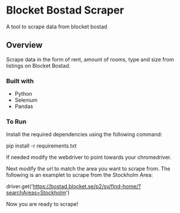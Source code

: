 # Blocket Bostad Scraper

A tool to scrape data from blocket bostad

## Overview

Scrape data in the form of rent, amount of rooms, type and size from listings on Blocket Bostad. 

### Built with

- Python
- Selenium
- Pandas

### To Run

Install the required dependencies using the following command: 

pip install -r requirements.txt

If needed modify the webdriver to point towards your chromedriver. 

Next modify the url to match the area you want to scrape from. The following is an examplet to scrape from the Stockholm Area:

driver.get('https://bostad.blocket.se/p2/sv/find-home/?searchAreas=Stockholm')

Now you are ready to scrape!
